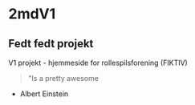 # 2mdV1
## Fedt fedt projekt
V1 projekt - hjemmeside for rollespilsforening (FIKTIV)
> "Is a pretty awesome
 - Albert Einstein
